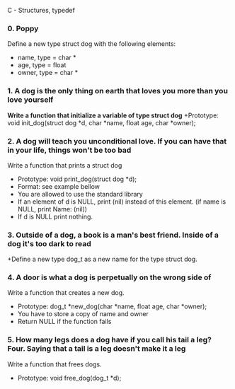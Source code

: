 C - Structures, typedef 

### 0. Poppy 

Define a new type struct dog with the following elements:
+ name, type = char *
+ age, type = float
+ owner, type = char *

### **1. A dog is the only thing on earth that loves you more than you love yourself**

**Write a function that initialize a variable of type struct dog**
+Prototype: void init_dog(struct dog *d, char *name, float age, char *owner);

### 2. A dog will teach you unconditional love. If you can have that in your life, things won't be too bad

Write a function that prints a struct dog
+ Prototype: void print_dog(struct dog *d);
+ Format: see example bellow
+ You are allowed to use the standard library
+ If an element of d is NULL, print (nil) instead of this element. (if name is NULL, print Name: (nil))
+ If d is NULL print nothing.

### 3. Outside of a dog, a book is a man's best friend. Inside of a dog it's too dark to read

+Define a new type dog_t as a new name for the type struct dog.

### 4. A door is what a dog is perpetually on the wrong side of

Write a function that creates a new dog.
+ Prototype: dog_t *new_dog(char *name, float age, char *owner);
+ You have to store a copy of name and owner
+ Return NULL if the function fails

### 5. How many legs does a dog have if you call his tail a leg? Four. Saying that a tail is a leg doesn't make it a leg

Write a function that frees dogs.
+ Prototype: void free_dog(dog_t *d);
